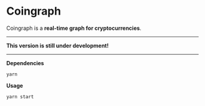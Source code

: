 # Coingraph

Coingraph is a **real-time graph for cryptocurrencies**.

---
**This version is still under development!**

---
**Dependencies**

```shell	
yarn
```

**Usage**

```shell	
yarn start
```

